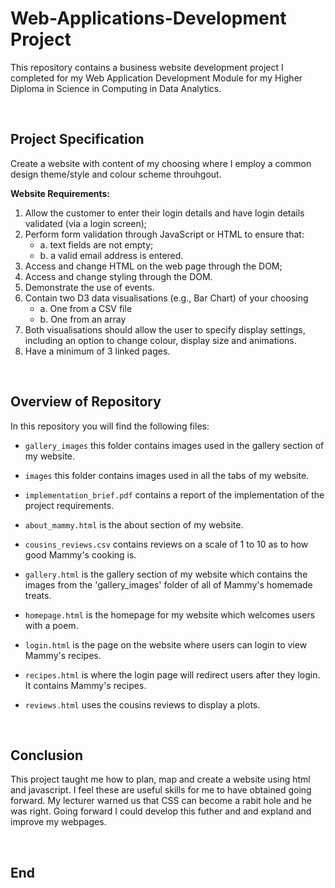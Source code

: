 # Web-Applications-Development Project

This repository contains a business website development project I completed for my Web Application Development Module for my Higher Diploma in Science in Computing in Data Analytics. 

<br>

## Project Specification
Create a website with content of my choosing where I employ a common design theme/style and colour scheme throuhgout. 

**Website Requirements:**
1. Allow the customer to enter their login details and have login details validated (via a login screen);
2. Perform form validation through JavaScript or HTML to ensure that:
    - a. text fields are not empty;
    - b. a valid email address is entered.
3. Access and change HTML on the web page through the DOM;
4. Access and change styling through the DOM.
5. Demonstrate the use of events.
6. Contain two D3 data visualisations (e.g., Bar Chart) of your choosing
    - a. One from a CSV file
    - b. One from an array
7. Both visualisations should allow the user to specify display settings, including an option to change
colour, display size and animations.
8. Have a minimum of 3 linked pages. 

<br>

## Overview of Repository
In this repository you will find the following files:

- `gallery_images` this folder contains images used in the gallery section of my website. 

- `images` this folder contains images used in all the tabs of my website. 

- `implementation_brief.pdf` contains a report of the implementation of the project requirements. 

- `about_mammy.html` is the about section of my website. 

- `cousins_reviews.csv` contains reviews on a scale of 1 to 10 as to how good Mammy's cooking is. 

- `gallery.html` is the gallery section of my website which contains the images from the 'gallery_images' folder of all of Mammy's homemade treats. 

- `homepage.html` is the homepage for my website which welcomes users with a poem. 

- `login.html` is the page on the website where users can login to view Mammy's recipes. 

- `recipes.html` is where the login page will redirect users after they login. It contains Mammy's recipes. 

- `reviews.html` uses the cousins reviews to display a plots. 

<br>

## Conclusion
This project taught me how to plan, map and create a website using html and javascript. I feel these are useful skills for me to have obtained going forward. My lecturer warned us that CSS can become a rabit hole and he was right. Going forward I could develop this futher and and expland and improve my webpages. 

<br>

## End